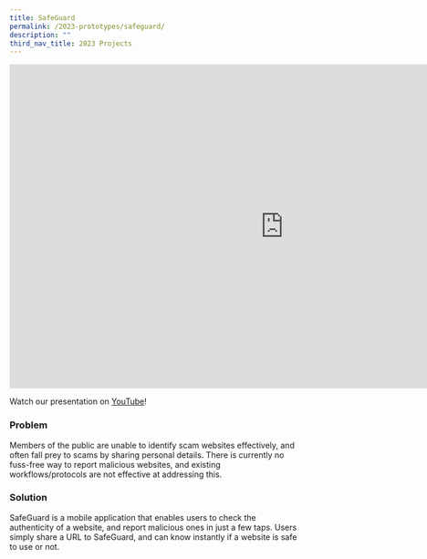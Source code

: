 ```yaml
---
title: SafeGuard
permalink: /2023-prototypes/safeguard/
description: ""
third_nav_title: 2023 Projects
---
```

<iframe allowfullscreen="true" height="569" width="960" frameborder="0" src="https://docs.google.com/presentation/d/e/2PACX-1vS-EI7mh9hrrF_XodgcaB6W_Ug-XOLN9Ax04yHX2Onbt_Dq7t0XU9v1WLMRs8M1ykjEfuxkwhTR8JzQ/embed?start=false&amp;loop=false&amp;delayms=10000"></iframe>

Watch our presentation on [YouTube](https://www.youtube.com/live/mgxE3IPE4WY?feature=share&amp;t=777)!


### Problem
Members of the public are unable to identify scam websites effectively, and often fall prey to scams by sharing personal details. There is currently no fuss-free way to report malicious websites, and existing workflows/protocols are not effective at addressing this.

### Solution
SafeGuard is a mobile application that enables users to check the authenticity of a website, and report malicious ones in just a few taps. Users simply share a URL to SafeGuard, and can know instantly if a website is safe to use or not.